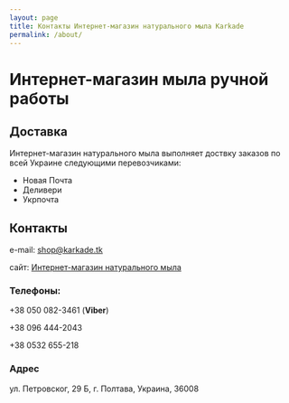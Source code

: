```yaml
---
layout: page
title: Контакты Интернет-магазин натурального мыла Karkade
permalink: /about/
---
```


# Интернет-магазин мыла ручной работы

## Доставка

Интернет-магазин натурального мыла выполняет доствку заказов по всей Украине следующими перевозчиками:

  - Новая Почта
  - Деливери
  - Укрпочта


## Контакты

e-mail: [shop@karkade.tk](mailto:shop@karkade.tk)

сайт: [Интернет-магазин натурального мыла](http://karkade.com.ua)

### Телефоны:

+38 050 082-3461 (**Viber**)

+38 096 444-2043

+38 0532 655-218

### Адрес

ул. Петровског, 29 Б, г. Полтава, Украина, 36008


